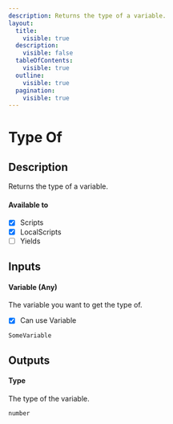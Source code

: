 ```yaml
---
description: Returns the type of a variable.
layout:
  title:
    visible: true
  description:
    visible: false
  tableOfContents:
    visible: true
  outline:
    visible: true
  pagination:
    visible: true
---
```


# Type Of

## Description

Returns the type of a variable.

#### Available to

* [x] Scripts
* [x] LocalScripts
* [ ] Yields

## Inputs

#### Variable (Any)

The variable you want to get the type of.

* [x] Can use Variable

```
SomeVariable
```

## Outputs

#### Type

The type of the variable.

```
number
```
